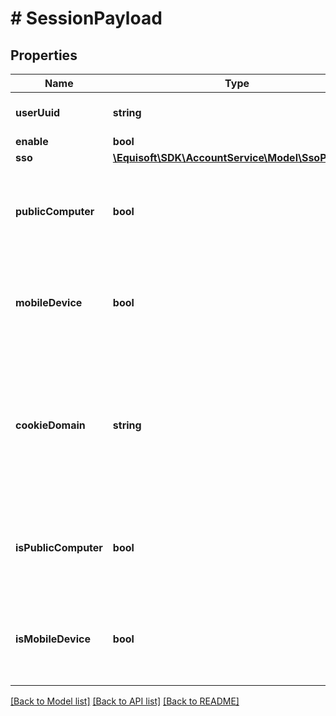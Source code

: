 # # SessionPayload

## Properties

Name | Type | Description | Notes
------------ | ------------- | ------------- | -------------
**userUuid** | **string** | Globally unique identifier. | [optional] 
**enable** | **bool** |  | [optional] 
**sso** | [**\Equisoft\SDK\AccountService\Model\SsoProvider**](SsoProvider.md) |  | [optional] 
**publicComputer** | **bool** | Indicate that the session is initiated from a public computer. | [optional] 
**mobileDevice** | **bool** | Indicate that the session is initiated from a mobile device. | [optional] 
**cookieDomain** | **string** | Indicate the domain name the session cookie was emitted for. If null, the cookie is assumed to be on the current hostname. | [optional] 
**isPublicComputer** | **bool** | Indicate that the session is initiated from a public computer. | [optional] 
**isMobileDevice** | **bool** | Indicate that the session is initiated from a mobile device. | [optional] 

[[Back to Model list]](../../README.md#documentation-for-models) [[Back to API list]](../../README.md#documentation-for-api-endpoints) [[Back to README]](../../README.md)



